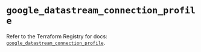 # `google_datastream_connection_profile`

Refer to the Terraform Registry for docs: [`google_datastream_connection_profile`](https://registry.terraform.io/providers/hashicorp/google/6.12.0/docs/resources/datastream_connection_profile).
